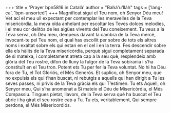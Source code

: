 +++
title = 'Prayer bpn5816 in Català'
author = "Bahá'u'lláh"
tags = ['lang-ca', 'bpn-unsorted']
+++
Magnificat sigui el Teu nom, oh Senyor Déu meu! Vet ací el meu ull expectant per contemplar les meravelles de la Teva misericòrdia, la meva oïda anhelant per escoltar les Teves dolces melodies, i el meu cor delitós de les aigües vivents del Teu coneixement. Tu veus a la Teva serva, oh Déu meu, dempeus davant la cambra de la Teva mercè, invocant-te pel Teu nom, el qual has escollit per sobre de tots els altres noms i exaltat sobre els qui estan en el cel i en la terra. Fes descendir sobre ella els hàlits de la Teva misericòrdia, perquè sigui completament separada de si mateixa, i completament atreta cap a la seu què, resplendeix amb glòria del Teu rostre, difon de lluny la fulgor de la Teva sobirania i s’ha constituït en el Teu tron. Potent ets Tu per fer la Teva voluntat. No hi ha Déu fora de Tu, el Tot Gloriós, el Més Generós.
Et suplico, oh Senyor meu, que no expulsis els qui t’han buscat, ni rebutgis a aquells qui han dirigit a Tu les seves passes, ni privis de la Teva gràcia els qui T’estimen. Tu ets Aquell, oh Senyor meu, Qui s’ha anomenat a Si mateix el Déu de Misericòrdia, el Més Compassiu. Tingues pietat, llavors, de la Teva serva què ha buscat el Teu abric i ha girat el seu rostre cap a Tu.
Tu ets, veritablement, Qui sempre perdona, el Més Misericordiós.
